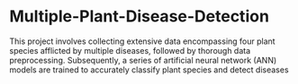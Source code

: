 # Multiple-Plant-Disease-Detection
 This project involves collecting extensive data encompassing four plant species afflicted by multiple diseases, followed by thorough data preprocessing. Subsequently, a series of artificial neural network (ANN) models are trained to accurately classify plant species and detect diseases
